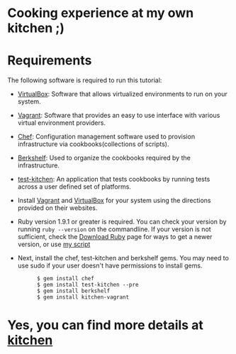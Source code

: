 Cooking experience at my own kitchen ;)
==================================

# Requirements

The following software is required to run this tutorial:

- [VirtualBox](http://www.virtualbox.org/): Software that allows virtualized environments to run on your system.
- [Vagrant](https://github.com/mitchellh/vagrant): Software that provides an easy to use interface with various virtual environment providers.
- [Chef](https://github.com/opscode/chef): Configuration management software used to provision infrastructure via cookbooks(collections of scripts).
- [Berkshelf](https://github.com/berkshelf/berkshelf): Used to organize the cookbooks required by the infrastructure.
- [test-kitchen](https://github.com/opscode/test-kitchen): An application that tests cookbooks by running tests across a user defined set of platforms.

- Install [Vagrant](https://github.com/mitchellh/vagrant) and [VirtualBox](http://www.virtualbox.org/) for your system using the directions provided on their websites.

- Ruby version 1.9.1 or greater is required. You can check your version by running `ruby --version`  on the commandline. If your version is not sufficient, check the [Download Ruby](http://www.ruby-lang.org/en/downloads/) page for ways to get a newer version, or use [my script](https://gist.github.com/ravibhure/134adce1b072bdf70533)

- Next, install the chef, test-kitchen and berkshelf gems. You may need to use sudo if your user doesn't have permissions to install gems.

			$ gem install chef 
			$ gem install test-kitchen --pre
			$ gem install berkshelf
			$ gem install kitchen-vagrant


# Yes, you can find more details at [kitchen](http://kitchen.ci/)
